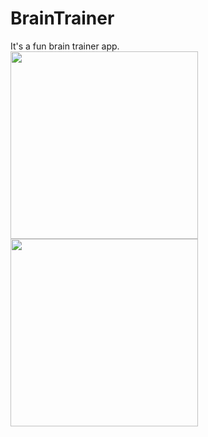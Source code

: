 # BrainTrainer
It's a fun brain trainer app.
<br/>
<img src="https://user-images.githubusercontent.com/39986507/70393852-b5ccfe00-1a14-11ea-83e4-cfc82720fee2.png" width="300">
<img src="https://user-images.githubusercontent.com/39986507/70393851-b5346780-1a14-11ea-86a5-7fe5bc65b5c6.png" width="300">

